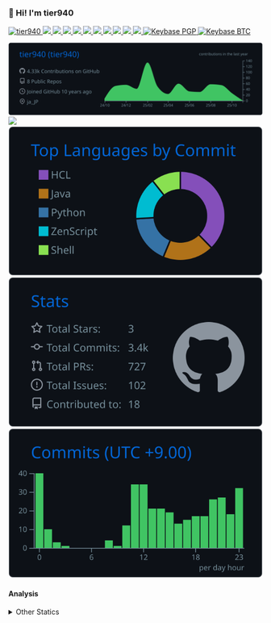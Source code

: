 ### 👋 Hi! I'm tier940

<p align="left"> 
  <a href="https://github.com/tier940/tier940/">
    <img src="https://komarev.com/ghpvc/?username=tier940" alt="tier940" />
  </a>
  <a href="http://twitter.com/tier940">
    <img height="20" src="https://img.shields.io/twitter/follow/tier940?label=Twitter&logo=twitter&style=flat" />
  </a>
  <a href="https://github.com/tier940">
    <img height="20" src="https://img.shields.io/github/followers/tier940?label=follow&logo=github&style=flat" />
  </a>
  <a href="https://www.reddit.com/user/tier940">
    <img height="20" src="https://img.shields.io/reddit/user-karma/combined/tier940?label=Reddit&logo=reddit&style=flat" />
  </a>
  <a href="https://stackoverflow.com/users/17317833/tier940">
    <img height="20" src="https://img.shields.io/stackexchange/stackoverflow/r/17317833?label=StackOverflow&logo=stack-overflow&style=flat" />
  </a>
  <a href="https://zenn.dev/tier940">
    <img height="20" src="https://zenn.badge.nikaera.com/s/tier940/likes" />
  </a>
  <a href="https://zenn.dev/tier940">
    <img height="20" src="https://zenn.badge.nikaera.com/s/tier940/followers" />
  </a>
  <a href="https://zenn.dev/tier940">
    <img height="20" src="https://zenn.badge.nikaera.com/s/tier940/articles" />
  </a>
  <a href="http://qiita.com/tier940">
    <img height="20" src="https://qiita-badge.apiapi.app/s/tier940/posts.svg" />
  </a>
  <a href="http://qiita.com/tier940">
    <img height="20" src="https://qiita-badge.apiapi.app/s/tier940/contributions.svg" />
  </a>
  <a href="https://github.com/tier940/tier940/">
    <img height="20" src="https://github.com/tier940/tier940/actions/workflows/main.yml/badge.svg" />
  </a>
  <a href="https://keybase.io/tier940">
    <img alt="Keybase PGP" src="https://img.shields.io/keybase/pgp/tier940">
  </a>
  <a href="https://keybase.io/tier940">
    <img alt="Keybase BTC" src="https://img.shields.io/keybase/btc/tier940">
  </a>
</p>

[![](https://raw.githubusercontent.com/tier940/tier940/main/profile-summary-card-output/github_dark/0-profile-details.svg)](https://github.com/vn7n24fzkq/github-profile-summary-cards)
[![](https://raw.githubusercontent.com/tier940/tier940/main/profile-summary-card-output/github_dark/1-repos-per-language.svg)](https://github.com/vn7n24fzkq/github-profile-summary-cards) [![](https://raw.githubusercontent.com/tier940/tier940/main/profile-summary-card-output/github_dark/2-most-commit-language.svg)](https://github.com/vn7n24fzkq/github-profile-summary-cards)
[![](https://raw.githubusercontent.com/tier940/tier940/main/profile-summary-card-output/github_dark/3-stats.svg)](https://github.com/vn7n24fzkq/github-profile-summary-cards) [![](https://raw.githubusercontent.com/tier940/tier940/main/profile-summary-card-output/github_dark/4-productive-time.svg)](https://github.com/vn7n24fzkq/github-profile-summary-cards)


#### Analysis
<!-- <img height="150" src="https://github.com/tier940/tier940/blob/master/images/stat.svg" alt="Alternative Text"/> -->

<details>
  <summary>Other Statics</summary>
  <!--START_SECTION:waka-->
![Code Time](http://img.shields.io/badge/Code%20Time-4%2C349%20hrs%208%20mins-blue)

**🐱 My GitHub Data** 

> 📦 35.3 kB Used in GitHub's Storage 
 > 
> 💼 Opted to Hire
 > 
> 📜 8 Public Repositories 
 > 
> 🔑 5 Private Repositories 
 > 
**I'm an Early 🐤** 

```text
🌞 Morning                2484 commits        ████░░░░░░░░░░░░░░░░░░░░░   16.23 % 
🌆 Daytime                5620 commits        █████████░░░░░░░░░░░░░░░░   36.72 % 
🌃 Evening                5620 commits        █████████░░░░░░░░░░░░░░░░   36.72 % 
🌙 Night                  1580 commits        ███░░░░░░░░░░░░░░░░░░░░░░   10.32 % 
```
📅 **I'm Most Productive on Saturday** 

```text
Monday                   1514 commits        ██░░░░░░░░░░░░░░░░░░░░░░░   09.89 % 
Tuesday                  2511 commits        ████░░░░░░░░░░░░░░░░░░░░░   16.41 % 
Wednesday                1874 commits        ███░░░░░░░░░░░░░░░░░░░░░░   12.25 % 
Thursday                 1621 commits        ███░░░░░░░░░░░░░░░░░░░░░░   10.59 % 
Friday                   2132 commits        ███░░░░░░░░░░░░░░░░░░░░░░   13.93 % 
Saturday                 2866 commits        █████░░░░░░░░░░░░░░░░░░░░   18.73 % 
Sunday                   2786 commits        █████░░░░░░░░░░░░░░░░░░░░   18.20 % 
```


📊 **This Week I Spent My Time On** 

```text
🕑︎ Time Zone: Asia/Tokyo

💬 Programming Languages: 
Other                    23 hrs 29 mins      █████████████████████░░░░   82.49 % 
Java                     3 hrs 17 mins       ███░░░░░░░░░░░░░░░░░░░░░░   11.56 % 
Markdown                 45 mins             █░░░░░░░░░░░░░░░░░░░░░░░░   02.64 % 
JSON                     20 mins             ░░░░░░░░░░░░░░░░░░░░░░░░░   01.18 % 
INI                      11 mins             ░░░░░░░░░░░░░░░░░░░░░░░░░   00.69 % 

🔥 Editors: 
Edge                     21 hrs 21 mins      ███████████████████░░░░░░   74.96 % 
IntelliJ IDEA            3 hrs 24 mins       ███░░░░░░░░░░░░░░░░░░░░░░   11.99 % 
Chrome                   2 hrs 1 min         ██░░░░░░░░░░░░░░░░░░░░░░░   07.10 % 
VS Code                  1 hr 41 mins        █░░░░░░░░░░░░░░░░░░░░░░░░   05.96 % 

💻 Operating System: 
Windows                  23 hrs 20 mins      ████████████████████░░░░░   81.97 % 
Mac                      3 hrs 2 mins        ███░░░░░░░░░░░░░░░░░░░░░░   10.67 % 
Unknown OS               2 hrs 1 min         ██░░░░░░░░░░░░░░░░░░░░░░░   07.10 % 
Linux                    4 mins              ░░░░░░░░░░░░░░░░░░░░░░░░░   00.27 % 
```

**I Mostly Code in Java** 

```text
Java                     14 repos            ████████████░░░░░░░░░░░░░   48.28 % 
ZenScript                3 repos             ███░░░░░░░░░░░░░░░░░░░░░░   10.34 % 
Python                   2 repos             ██░░░░░░░░░░░░░░░░░░░░░░░   06.90 % 
Astro                    1 repo              █░░░░░░░░░░░░░░░░░░░░░░░░   03.45 % 
HTML                     1 repo              █░░░░░░░░░░░░░░░░░░░░░░░░   03.45 % 
```



**Timeline**

![Lines of Code chart](https://raw.githubusercontent.com/tier940/tier940/main/assets/bar_graph.png)


 Last Updated on 26/08/2024 00:07:25 UTC
<!--END_SECTION:waka-->
</details>
